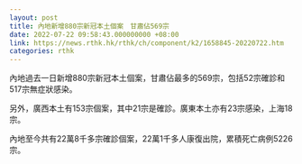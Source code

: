 ```yaml
---
layout: post
title: 內地新增880宗新冠本土個案　甘肅佔569宗
date: 2022-07-22 09:58:43.000000000 +08:00
link: https://news.rthk.hk/rthk/ch/component/k2/1658845-20220722.htm
categories: rthk
---
```


內地過去一日新增880宗新冠本土個案，甘肅佔最多的569宗，包括52宗確診和517宗無症狀感染。

另外，廣西本土有153宗個案，其中21宗是確診。廣東本土亦有23宗感染，上海18宗。

內地至今共有22萬8千多宗確診個案，22萬1千多人康復出院，累積死亡病例5226宗。

